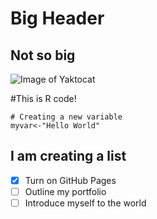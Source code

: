 # Big Header
## Not so big
![Image of Yaktocat](https://octodex.github.com/images/yaktocat.png)



#This is R code!
```{r}
# Creating a new variable
myvar<-"Hello World"
```


## I am creating a list
- [x] Turn on GitHub Pages
- [ ] Outline my portfolio
- [ ] Introduce myself to the world
